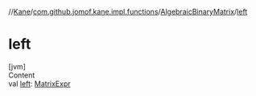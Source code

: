 //[Kane](../../index.md)/[com.github.jomof.kane.impl.functions](../index.md)/[AlgebraicBinaryMatrix](index.md)/[left](left.md)



# left  
[jvm]  
Content  
val [left](left.md): [MatrixExpr](../../com.github.jomof.kane.impl/-matrix-expr/index.md)  



